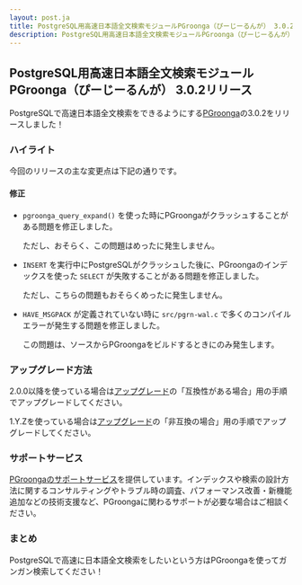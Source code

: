 ```yaml
---
layout: post.ja
title: PostgreSQL用高速日本語全文検索モジュールPGroonga（ぴーじーるんが） 3.0.2リリース
description: PostgreSQL用高速日本語全文検索モジュールPGroonga（ぴーじーるんが） 3.0.2をリリースしました！
---
```


## PostgreSQL用高速日本語全文検索モジュールPGroonga（ぴーじーるんが） 3.0.2リリース

PostgreSQLで高速日本語全文検索をできるようにする[PGroonga](https://pgroonga.github.io/ja/)の3.0.2をリリースしました！

### ハイライト

今回のリリースの主な変更点は下記の通りです。

#### 修正

  * ``pgroonga_query_expand()`` を使った時にPGroongaがクラッシュすることがある問題を修正しました。

    ただし、おそらく、この問題はめったに発生しません。

  * ``INSERT`` を実行中にPostgreSQLがクラッシュした後に、PGroongaのインデックスを使った ``SELECT`` が失敗することがある問題を修正しました。

    ただし、こちらの問題もおそらくめったに発生しません。

  * ``HAVE_MSGPACK`` が定義されていない時に ``src/pgrn-wal.c`` で多くのコンパイルエラーが発生する問題を修正しました。

    この問題は、ソースからPGroongaをビルドするときにのみ発生します。

### アップグレード方法

2.0.0以降を使っている場合は[アップグレード](https://pgroonga.github.io/ja/upgrade/#compatible-case)の「互換性がある場合」用の手順でアップグレードしてください。

1.Y.Zを使っている場合は[アップグレード](https://pgroonga.github.io/ja/upgrade/#incompatible-case)の「非互換の場合」用の手順でアップグレードしてください。

### サポートサービス

[PGroongaのサポートサービス](https://pgroonga.github.io/ja/support/)を提供しています。インデックスや検索の設計方法に関するコンサルティングやトラブル時の調査、パフォーマンス改善・新機能追加などの技術支援など、PGroongaに関わるサポートが必要な場合はご相談ください。

### まとめ

PostgreSQLで高速に日本語全文検索をしたいという方はPGroongaを使ってガンガン検索してください！
